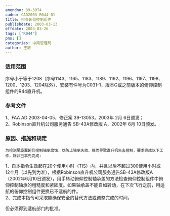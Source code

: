 ```yaml
---
amendno: 39-3974  
cadno: CAD2003-R044-01  
title: 检查俯仰控制组件  
publishdate: 2003-03-13  
effdate: 2003-03-26  
tags: ["R044"]  
pns: []  
categories: 中南管理局  
author: 王敏  
---
```

  
### 适用范围  
序号小于等于1208（序号1143、1165、1183、1189、1192、1196、1197、1198、1200、1203、1204除外）、安装有件号为C031-1，版本G或之前版本的俯仰控制组件的R44直升机。  
  
<!--more-->  
### 参考文件  
1、FAA AD 2003-04-05，修正案 39-13053，2003年 2月 6日颁发；  
 2、Robinson直升机公司服务通告 SB-43A修改版 A，2002年 6月 10日颁发。  
  
### 原因、措施和规定  
    为检测尾旋翼俯仰控制轴承腐蚀，以防止轴承失效，继而导致直升机失去控制，要求完成以下工作，除非已事先完成:  
1、自本指令生效起在20个使用小时（TIS）内，并且以后不超过300使用小时或12个月（以先到为准），根据Robinson直升机公司服务通告SB-43A修改版A（2002年6月10日颁发），用手转动俯仰控制轴承盖的方法检查俯仰控制组件中俯仰控制轴承的粗糙度和紧固度。如果轴承盖不能自如转动，在下次飞行之前，用适航的俯仰控制组件更换已不适航的件。  
    2、完成本指令可采取能确保安全的替代方法或调整完成的时间，  
  
但必须得到适航部门的批准。  
